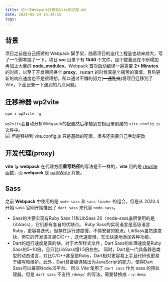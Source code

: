 ```yaml
---
title: 记一次Webpack迁移到Vite的过程.md
date: 2024-05-24 14:44:15
tags:
---
```

## 背景
项目之前是自己搭建的 Webpack 脚手架，随着项目的迭代工程量也越来越大，写了一个脚本跑了一下，项目 **src** 目录下有 **1540** 个文件，这个数量还在不断增加再加上大量的 **node_modules**。Webpack 首次启动编译一遍需要 **2+  Minutes** 的时间，以至于开发期间换个 **proxy**，restart 的时候真是个痛苦的事情。且热更新的响应速度也不是很理想。所以通过不懈的努力(~~一通乱搞~~)将项目迁移到了 Vite，下面记录一下遇到的几点问题。
## 迁移神器 wp2vite
```
npm i wp2vite -g
```
`wp2vite`会自动分析Webpack的配置然后移植到在根目录创建的 `vite.config.js `文件中。   
![](/images/1637054821559_1637054840431.jpg)
但是移植到 vite.config.js 只是基础的配置，很多还需要自己手动更改
## 开发代理(proxy)
**vite** 与 **webpack** 在代理方面**重写路径**的写法是不一样的，**vite** 用的是 [rewrite](https://cn.vitejs.dev/config/#server-proxy) 函数，而 **webpack** 是 [pathWrite](https://webpack.docschina.org/configuration/dev-server/#devserverproxy) 对象。
## Sass
之前 **Webpack** 中使用的是 `node-sass` 和 `sass-loader` 的组合。但是从 2020.4 开始 sass 官网开始推出了 `dart sass` 来代替 `node-sass`。

- Sass的主要实现有Ruby Sass 11和LibSass 20（node-sass底层使用的是LibSass），它们都有各自的优缺点。
  Ruby Sass的实现语言是高级语言Ruby，更容易迭代，但存在运行速度慢，不易安装的缺点。LibSass虽然速度快，但它的开发语言是C/C++，迭代速度慢，无法快速地添加各种功能。
- Dart的运行速度是真的快，对于大型样式文件，Dart Sass的处理速度是Ruby Sass的5~10倍，且只比LibSass慢1.5倍左右。
  同时，Dart是一门具备静态类型的动态语言，对比C/C++甚至是Ruby，Dart相对更容易上手且代码也更易于编写和维护。此外，Dart具备编译输出为JavaScript的能力，使得Dart Sass可以兼容NodeJS平台。
  所以 Vite 使用了 `dart sass` 作为 sass 的预处理器。但是 `dart sass` 不支持 `/deep/ `的写法，需要替换成 `::v-deep`

